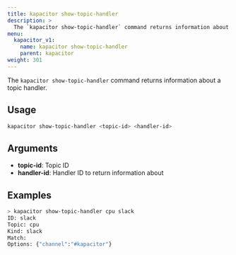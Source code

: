 ```yaml
---
title: kapacitor show-topic-handler
description: >
  The `kapacitor show-topic-handler` command returns information about a topic handler.
menu:
  kapacitor_v1:
    name: kapacitor show-topic-handler
    parent: kapacitor
weight: 301
---
```


The `kapacitor show-topic-handler` command returns information about a topic handler.

## Usage

```sh
kapacitor show-topic-handler <topic-id> <handler-id>
```

## Arguments

- **topic-id**: Topic ID
- **handler-id**: Handler ID to return information about

## Examples

```sh
> kapacitor show-topic-handler cpu slack
ID: slack
Topic: cpu
Kind: slack
Match:
Options: {"channel":"#kapacitor"}
```